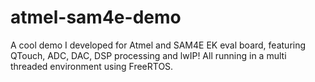 # atmel-sam4e-demo
A cool demo I developed for Atmel and SAM4E EK eval board, featuring QTouch, ADC, DAC, DSP processing and lwIP! All running in a multi threaded environment using FreeRTOS.

